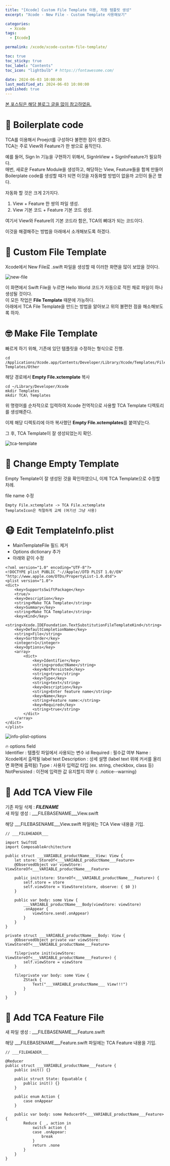 ```yaml
---
title: "[Xcode] Custom File Template 이용, 자동 템플릿 생성"  
excerpt: "Xcode - New File - Custom Template 사용해보기"

categories:
  - Xcode
tags:
  - [Xcode]

permalink: /xcode/xcode-custom-file-template/

toc: true
toc_sticky: true
toc_label: "Contents"
toc_icon: "lightbulb" # https://fontawesome.com/
 
date: 2024-06-03 10:00:00
last_modified_at: 2024-06-03 10:00:00
published: true
---  
```


[본 포스팅은 해당 블로그 글을 많이 참고하였음.](https://phillip5094.tistory.com/126)  

# 🗿 Boilerplate code

TCA를 이용해서 Proejct를 구성하다 불편한 점이 생겼다.  
TCA는 주로 View와 Feature가 한 쌍으로 움직인다.  

예를 들어, Sign In 기능을 구현하기 위해서, SignInView + SignInFeature가 필요하다.  
매번, 새로운 Feature Module을 생성하고, 해당하는 View, Feature들을 함께 만들어 Boilerplate code를 생성할 때가 되면 이것을 자동화할 방법이 없을까 고민이 들곤 했다.  

자동화 할 것은 크게 2가지다.  
1. View + Feature 한 쌍의 파일 생성.  
2. View 기본 코드 + Feature 기본 코드 생성.  

여기서 View와 Feature의 기본 코드라 함은, TCA의 뼈대가 되는 코드이다.  

이것을 해결해주는 방법을 아래에서 소개해보도록 하겠다.  

# 🥸 Custom File Template

Xcode에서 New File로 .swift 파일을 생성할 때 이러한 화면을 많이 보았을 것이다.  

![new-file](/assets/images/post_img/xcode/xcode-custom-file-template/new_file.png)   

이 화면에서 Swift File을 누르면 Hello World 코드가 자동으로 적힌 채로 파일이 하나 생성될 것이다.  
이 모든 작업은 **File Template** 때문에 가능하다.  
아래에서 TCA File Template을 만드는 방법을 알아보고 위의 불편한 점을 해소해보도록 하자.  

# 🤓 Make File Template

빠르게 하기 위해, 기존에 있던 템플릿을 수정하는 형식으로 진행.  

```
cd /Applications/Xcode.app/Contents/Developer/Library/Xcode/Templates/File\ Templates/Other
```  

해당 경로에서 **Empty File.xctemplate** 복사  

```  
cd ~/Library/Developer/Xcode
mkdir Templates
mkdir TCA\ Templates  
```  

위 명령어를 순차적으로 입력하여 Xcode 전역적으로 사용할 TCA Template 디렉토리를 생성해준다.  

이제 해당 디렉토리에 아까 복사했던 **Empty File.xctemplates**를 붙여넣는다.  

그 후, TCA Template이 잘 생성되었는지 확인.  

![tca-template](/assets/images/post_img/xcode/xcode-custom-file-template/tca_template.png)   

# 💱 Change Empty Template

Empty Template이 잘 생성된 것을 확인하였으니, 이제 TCA Template으로 수정할 차례.  

file name 수정  

```
Empty File.xctemplate -> TCA File.xctemplate  
TemplateIcon은 적절하게 교체 (여기선 그냥 사용)  
```  

# 😷 Edit TemplateInfo.plist  

- MainTemplateFile 필드 제거  
- Options dictionary 추가  
- 아래와 같이 수정  

```
<?xml version="1.0" encoding="UTF-8"?>
<!DOCTYPE plist PUBLIC "-//Apple//DTD PLIST 1.0//EN" "http://www.apple.com/DTDs/PropertyList-1.0.dtd">
<plist version="1.0">
<dict>
	<key>SupportsSwiftPackage</key>
	<true/>
	<key>Description</key>
	<string>Make TCA Template</string>
	<key>Summary</key>
	<string>Make TCA Template</string>
	<key>Kind</key>
	<string>Xcode.IDEFoundation.TextSubstitutionFileTemplateKind</string>
	<key>DefaultCompletionName</key>
	<string>File</string>
	<key>SortOrder</key>
	<integer>1</integer>
	<key>Options</key>
	<array>
		<dict>
			<key>Identifier</key>
			<string>productName</string>
			<key>NotPersisted</key>
			<string>true</string>
			<key>Type</key>
			<string>text</string>
			<key>Description</key>
			<string>Enter feature name</string>
			<key>Name</key>
			<string>Feature name:</string>
			<key>Required</key>
			<string>true</string>
		</dict>
	</array>
</dict>
</plist>
```

![info-plist-options](/assets/images/post_img/xcode/xcode-custom-file-template/info_plist_options.png)   

🔥 options field  
Identifier : 템플릿 파일에서 사용되는 변수 id
Required : 필수값 여부
Name : Xcode에서 출력될 label text
Description : 상세 설명 (label text 위에 커서를 올리면 화면에 출력됨)
Type : 사용자 입력값 타입 (ex. string, checkbox, class 등)
NotPersisted : 이전에 입력한 값 유지할지 여부
{: .notice--warning}  

# 🤥 Add TCA View File

기존 파일 삭제 : ___FILENAME___  
새 파일 생성 : ___FILEBASENAME___View.swift  

해당 ___FILEBASENAME___View.swift 파일에는 TCA View 내용을 기입.  

```   
// ___FILEHEADER___

import SwiftUI
import ComposableArchitecture

public struct ___VARIABLE_productName___View: View {
    let store: StoreOf<___VARIABLE_productName___Feature>
    @ObservedObject var viewStore: ViewStoreOf<___VARIABLE_productName___Feature>

    public init(store: StoreOf<___VARIABLE_productName___Feature>) {
        self.store = store
        self.viewStore = ViewStore(store, observe: { $0 })
    }
    
    public var body: some View {
        ___VARIABLE_productName___Body(viewStore: viewStore)
        .onAppear {
            viewStore.send(.onAppear)
        }
    }
}

private struct ___VARIABLE_productName___Body: View {
    @ObservedObject private var viewStore: ViewStoreOf<___VARIABLE_productName___Feature>
    
    fileprivate init(viewStore: ViewStoreOf<___VARIABLE_productName___Feature>) {
        self.viewStore = viewStore
    }
    
    fileprivate var body: some View {
        ZStack {
            Text("___VARIABLE_productName___ View!!!")
        }
    }
}
```  

# 🤥 Add TCA Feature File

새 파일 생성 : ___FILEBASENAME___Feature.swift  

해당 ___FILEBASENAME___Feature.swift 파일에는 TCA Feature 내용을 기입.  

```   
// ___FILEHEADER___

@Reducer
public struct ___VARIABLE_productName___Feature {
    public init() {}

    public struct State: Equatable {
        public init() {}
    }

    public enum Action {
        case onAppear
    }

    public var body: some ReducerOf<___VARIABLE_productName___Feature> {
        Reduce { _, action in
            switch action {
            case .onAppear:
                break
            }
            return .none
        }
    }
}
```  